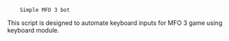         Simple MFO 3 bot 
This script is designed to automate keyboard inputs for MFO 3 game using keyboard module.
